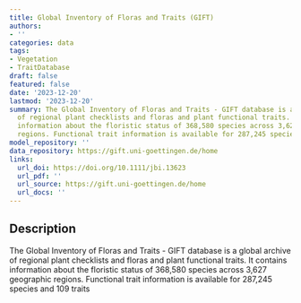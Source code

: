 ```yaml
---
title: Global Inventory of Floras and Traits (GIFT)
authors:
- ''
categories: data
tags:
- Vegetation
- TraitDatabase
draft: false
featured: false
date: '2023-12-20'
lastmod: '2023-12-20'
summary: The Global Inventory of Floras and Traits - GIFT database is a global archive
  of regional plant checklists and floras and plant functional traits. It contains
  information about the floristic status of 368,580 species across 3,627 geographic
  regions. Functional trait information is available for 287,245 species and 109 traits
model_repository: ''
data_repository: https://gift.uni-goettingen.de/home
links:
  url_doi: https://doi.org/10.1111/jbi.13623
  url_pdf: ''
  url_source: https://gift.uni-goettingen.de/home
  url_docs: ''
---
```


## Description

The Global Inventory of Floras and Traits - GIFT database is a global archive of regional plant checklists and floras and plant functional traits. It contains information about the floristic status of 368,580 species across 3,627 geographic regions. Functional trait information is available for 287,245 species and 109 traits

